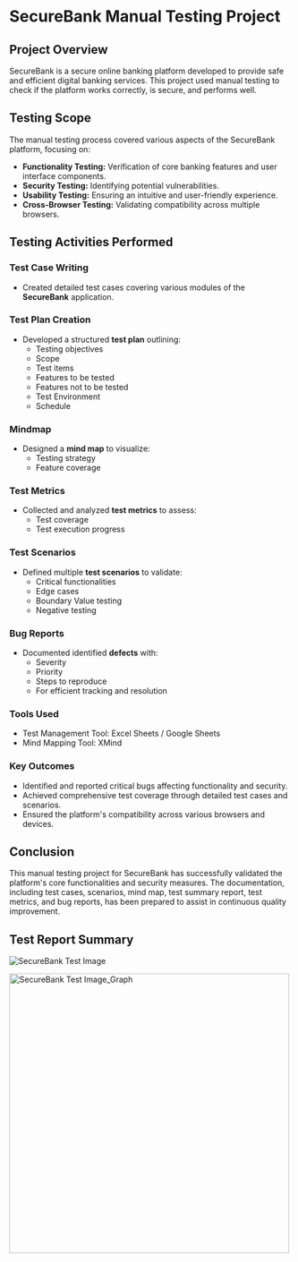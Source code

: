 # SecureBank Manual Testing Project

## Project Overview
SecureBank is a secure online banking platform developed to provide safe and efficient digital banking services. This project used manual testing to check if the platform works correctly, is secure, and performs well.



## Testing Scope
The manual testing process covered various aspects of the SecureBank platform, focusing on:
- **Functionality Testing:** Verification of core banking features and user interface components.
- **Security Testing:** Identifying potential vulnerabilities.
- **Usability Testing:** Ensuring an intuitive and user-friendly experience.
- **Cross-Browser Testing:** Validating compatibility across multiple browsers.

## Testing Activities Performed


### Test Case Writing
- Created detailed test cases covering various modules of the **SecureBank** application.

### Test Plan Creation
- Developed a structured **test plan** outlining:
  - Testing objectives
  - Scope
  - Test items
  - Features to be tested
  - Features not to be tested
  - Test Environment
  - Schedule

### Mindmap
- Designed a **mind map** to visualize:
  - Testing strategy
  - Feature coverage

### Test Metrics
- Collected and analyzed **test metrics** to assess:
  - Test coverage
  - Test execution progress

### Test Scenarios
- Defined multiple **test scenarios** to validate:
  - Critical functionalities
  - Edge cases
  - Boundary Value testing
  - Negative testing

### Bug Reports
- Documented identified **defects** with:
  - Severity
  - Priority
  - Steps to reproduce
  - For efficient tracking and resolution


### Tools Used
- Test Management Tool: Excel Sheets / Google Sheets
- Mind Mapping Tool: XMind 


### Key Outcomes
- Identified and reported critical bugs affecting functionality and security.
- Achieved comprehensive test coverage through detailed test cases and scenarios.
- Ensured the platform's compatibility across various browsers and devices.


## Conclusion
This manual testing project for SecureBank has successfully validated the platform's core functionalities and security measures. The documentation, including test cases, scenarios, mind map, test summary report, test metrics, and bug reports, has been prepared to assist in continuous quality improvement.

## Test Report Summary

![SecureBank Test Image]([https://drive.google.com/uc?id=1jmW2DDJ7o5DdMslVYbFrv0yHG21jrjIm](https://drive.google.com/drive/folders/1wKrImT5HvOdxmecMrgZfNY3pslMXGkTS?dmr=1&ec=wgc-drive-globalnav-goto))

<img src="[https://drive.google.com/uc?id=1Vk7w84RBuLYz6KOwFqZaW0XP8rtsJXyG" alt="SecureBank Test Image_Graph" width="500](https://drive.google.com/drive/folders/1wKrImT5HvOdxmecMrgZfNY3pslMXGkTS?dmr=1&ec=wgc-drive-globalnav-goto)"/>
